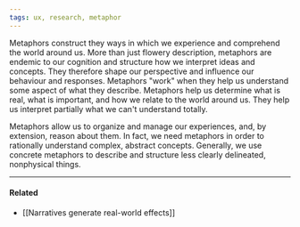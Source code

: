 ```yaml
---
tags: ux, research, metaphor
---
```


Metaphors construct they ways in which we experience and comprehend the world around us. More than just flowery description, metaphors are endemic to our cognition and structure how we interpret ideas and concepts. They therefore shape our perspective and influence our behaviour and responses. Metaphors "work" when they help us understand some aspect of what they describe. Metaphors help us determine what is real, what is important, and how we relate to the world around us. They help us interpret partially what we can't understand totally.

Metaphors allow us to organize and manage our experiences, and, by extension, reason about them. In fact, we need metaphors in order to rationally understand complex, abstract concepts. Generally, we use concrete metaphors to describe and structure less clearly delineated, nonphysical things.

---

#### Related

-   [[Narratives generate real-world effects]]